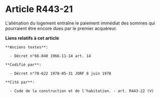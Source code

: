 # Article R443-21

L'aliénation du logement entraîne le paiement immédiat des sommes qui pourraient être encore dues par le premier acquéreur.

**Liens relatifs à cet article**

	**Anciens textes**:

	  - Décret n°66-840 1966-11-14 art. 14

	**Codifié par**:

	  - Décret n°78-622 1978-05-31 JORF 8 juin 1978

	**Cité par**:

	  - Code de la construction et de l'habitation. - art. R443-22 (V)
